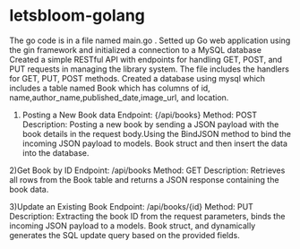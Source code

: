 # letsbloom-golang
The go code is in a file named main.go .
Setted up Go web application using the gin framework and initialized a connection to a MySQL database
Created a simple RESTful API with endpoints for handling GET, POST, and PUT requests in managing the library system. 
The file includes the handlers for GET, PUT, POST methods.
Created a database using mysql which includes a table named Book which has columns of id, name,author_name,published_date,image_url, and location.

1) Posting a New Book data
Endpoint: {/api/books}
Method: POST
Description: Posting a new book by sending a JSON payload with the book details in the request body.Using the BindJSON method to bind the incoming JSON payload to models. Book struct and then insert the data into the database.

2)Get Book by ID
Endpoint: /api/books
Method: GET
Description: Retrieves all rows from the Book table and returns a JSON response containing the book data.

3)Update an Existing Book
Endpoint: /api/books/{id}
Method: PUT
Description: Extracting the book ID from the request parameters, binds the incoming JSON payload to a models. Book struct, and dynamically generates the SQL update query based on the provided fields.
